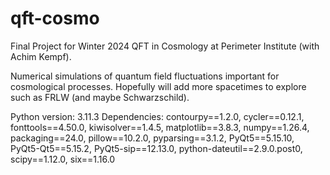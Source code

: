 # qft-cosmo
Final Project for Winter 2024 QFT in Cosmology at Perimeter Institute (with Achim Kempf). 

Numerical simulations of quantum field fluctuations important for cosmological processes. Hopefully will add more spacetimes to explore such as FRLW (and maybe Schwarzschild).


Python version: 3.11.3
Dependencies: contourpy==1.2.0, cycler==0.12.1, fonttools==4.50.0, kiwisolver==1.4.5, matplotlib==3.8.3, numpy==1.26.4, packaging==24.0, pillow==10.2.0, pyparsing==3.1.2, PyQt5==5.15.10, PyQt5-Qt5==5.15.2, PyQt5-sip==12.13.0, python-dateutil==2.9.0.post0, scipy==1.12.0, six==1.16.0
